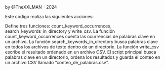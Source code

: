 by @TheXXLMAN - 2024

Este código realiza las siguientes acciones:

Define tres funciones: count_keyword_occurrences, search_keywords_in_directory y write_csv.
La función count_keyword_occurrences cuenta las ocurrencias de palabras clave en un archivo.
La función search_keywords_in_directory busca palabras clave en todos los archivos de texto dentro de un directorio.
La función write_csv escribe el resultado ordenado en un archivo CSV.
El script principal busca palabras clave en un directorio, ordena los resultados y guarda el conteo en un archivo CSV llamado “conteo_de_palabras.csv”.

